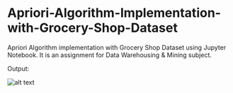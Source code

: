 # Apriori-Algorithm-Implementation-with-Grocery-Shop-Dataset
Apriori Algorithm implementation with Grocery Shop Dataset using Jupyter Notebook. It is an assignment for Data Warehousing &amp; Mining subject.

Output:

![alt text]()
